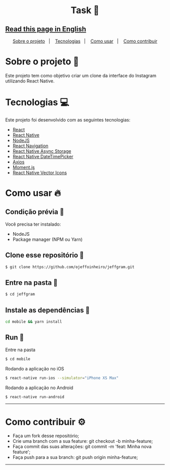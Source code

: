 <h1 align="center">
  Task 📆
</h1>

## [Read this page in English](https://github.com/ojeffoinheiro/task/)
<p align="center">
  <a href="#sobre-o-projeto-book">Sobre o projeto</a>&nbsp;&nbsp;&nbsp;|&nbsp;&nbsp;&nbsp;
  <a href="#tecnologias-computer">Tecnologias</a>&nbsp;&nbsp;&nbsp;|&nbsp;&nbsp;&nbsp;  
  <a href="#como-usar-fire">Como usar</a>&nbsp;&nbsp;&nbsp;|&nbsp;&nbsp;&nbsp;
  <a href="#como-contribuir-gear">Como contribuir</a>
</p>


# Sobre o projeto :book:
Este projeto tem como objetivo criar um clone da interface do Instagram utilizando React Native.

# Tecnologias :computer:
Este projeto foi desenvolvido com as seguintes tecnologias:
- [React](https://pt-br.reactjs.org/docs/getting-started.html)
- [React Native](https://reactnative.dev/docs/getting-started)
- [NodeJS](https://nodejs.org/en/)
- [React Navigation](https://reactnavigation.org/docs/getting-started)
- [React Native Async Storage](https://reactnative.dev/docs/asyncstorage)
- [React Native DateTimePicker](https://github.com/react-native-datetimepicker/datetimepicker)
- [Axios](https://www.npmjs.com/package/axios)
- [Moment.js](https://momentjs.com)
- [React Native Vector Icons](https://www.npmjs.com/package/react-native-vector-icons)


# Como usar :fire:
## Condição prévia 📌
Você precisa ter instalado:
- NodeJS
- Package manager (NPM ou Yarn)

## Clone esse repositório :floppy_disk:
```bash
$ git clone https://github.com/ojeffoinheiro/jeffgram.git
```
## Entre na pasta :file_folder:
```bash
$ cd jeffgram
```
## Instale as dependências :wrench:
```bash
cd mobile && yarn install
```

## Run :iphone:
Entre na pasta
```bash
$ cd mobile
```

Rodando a aplicação no iOS
```bash
$ react-native run-ios --simulator="iPhone XS Max"
```
Rodando a aplicação no Android
```bash
$ react-native run-android
```
---

# Como contribuir :gear:
- Faça um fork desse repositório;
- Crie uma branch com a sua feature: git checkout -b minha-feature;
- Faça commit das suas alterações: git commit -m 'feat: Minha nova feature';
- Faça push para a sua branch: git push origin minha-feature;
---


